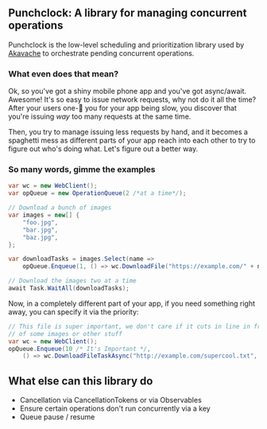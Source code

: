 ## Punchclock: A library for managing concurrent operations

Punchclock is the low-level scheduling and prioritization library used by
[Akavache](https://github.com/github/akavache) to orchestrate pending
concurrent operations.

### What even does that mean?

Ok, so you've got a shiny mobile phone app and you've got async/await.
Awesome! It's so easy to issue network requests, why not do it all the time?
After your users one-:star2: you for your app being slow, you discover that
you're issuing *way* too many requests at the same time. 

Then, you try to manage issuing less requests by hand, and it becomes a
spaghetti mess as different parts of your app reach into each other to try to
figure out who's doing what. Let's figure out a better way.

### So many words, gimme the examples

```cs
var wc = new WebClient();
var opQueue = new OperationQueue(2 /*at a time*/);

// Download a bunch of images
var images = new[] {
    "foo.jpg",
    "bar.jpg",
    "baz.jpg",
};

var downloadTasks = images.Select(name =>
    opQueue.Enqueue(1, () => wc.DownloadFile("https://example.com/" + name, name)));

// Download the images two at a time
await Task.WaitAll(downloadTasks);
```

Now, in a completely different part of your app, if you need something right
away, you can specify it via the priority:

```cs
// This file is super important, we don't care if it cuts in line in front
// of some images or other stuff
var wc = new WebClient();
opQueue.Enqueue(10 /* It's Important */, 
    () => wc.DownloadFileTaskAsync("http://example.com/supercool.txt", "./supercool.txt"))
```

## What else can this library do

* Cancellation via CancellationTokens or via Observables
* Ensure certain operations don't run concurrently via a key
* Queue pause / resume
